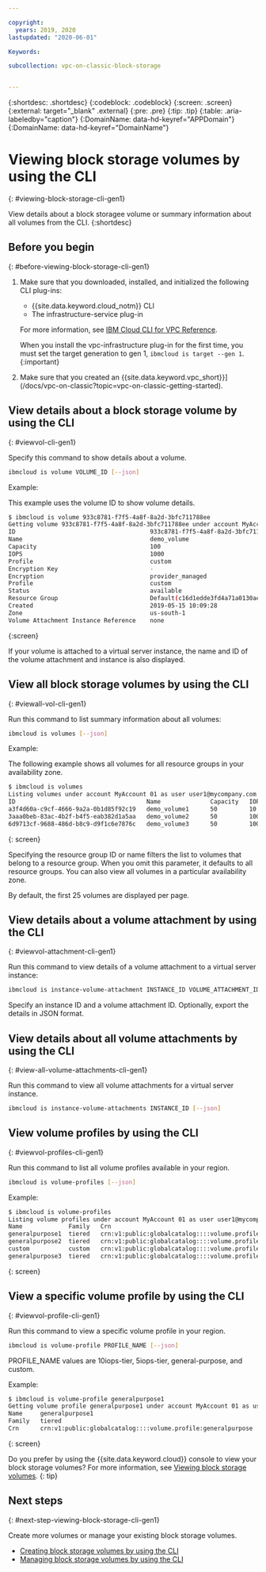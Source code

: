 ```yaml
---

copyright:
  years: 2019, 2020
lastupdated: "2020-06-01"

Keywords:

subcollection: vpc-on-classic-block-storage


---
```


{:shortdesc: .shortdesc}
{:codeblock: .codeblock}
{:screen: .screen}
{:external: target="_blank" .external}
{:pre: .pre}
{:tip: .tip}
{:table: .aria-labeledby="caption"}
{:DomainName: data-hd-keyref="APPDomain"}
{:DomainName: data-hd-keyref="DomainName"}

# Viewing block storage volumes by using the CLI
{: #viewing-block-storage-cli-gen1}

View details about a block storagee volume or summary information about all volumes from the CLI.
{:shortdesc}

## Before you begin
{: #before-viewing-block-storage-cli-gen1}

1. Make sure that you downloaded, installed, and initialized the following CLI plug-ins:
    * {{site.data.keyword.cloud_notm}} CLI
    * The infrastructure-service plug-in

   For more information, see [IBM Cloud CLI for VPC Reference](/docs/vpc-on-classic?topic=vpc-on-classic-vpc-reference).
   
   When you install the vpc-infrastructure plug-in for the first time, you must set the target generation to gen 1, `ibmcloud is target --gen 1`.
   {:important}
   
2. Make sure that you created an {{site.data.keyword.vpc_short}}](/docs/vpc-on-classic?topic=vpc-on-classic-getting-started).

## View details about a block storage volume by using the CLI
{: #viewvol-cli-gen1}

Specify this command to show details about a volume.

```bash
ibmcloud is volume VOLUME_ID [--json]
```

Example:

This example uses the volume ID to show volume details.

```bash
$ ibmcloud is volume 933c8781-f7f5-4a8f-8a2d-3bfc711788ee
Getting volume 933c8781-f7f5-4a8f-8a2d-3bfc711788ee under account MyAccount01 as user user1@mycompany.com...
ID                                      933c8781-f7f5-4a8f-8a2d-3bfc711788ee
Name                                    demo_volume
Capacity                                100
IOPS                                    1000
Profile                                 custom
Encryption Key                          -
Encryption                              provider_managed
Profile                                 custom
Status                                  available
Resource Group                          Default(c16d1edde3fd4a71a0130aed371405a0)
Created                                 2019-05-15 10:09:28
Zone                                    us-south-1
Volume Attachment Instance Reference    none
```
{:screen}

If your volume is attached to a virtual server instance, the name and ID of the volume attachment and instance is also displayed.

## View all block storage volumes by using the CLI
{: #viewall-vol-cli-gen1}

Run this command to list summary information about all volumes:

```bash
ibmcloud is volumes [--json]
```

Example:

The following example shows all volumes for all resource groups in your availability zone.  

```bash
$ ibmcloud is volumes
Listing volumes under account MyAccount 01 as user user1@mycompany.com...
ID                                     Name              Capacity   IOPS   Auto Delete   Encryption        Profile         Created               Status      Zone         Resource Group
a3f4d60a-c9cf-4666-9a2a-0b1d85f92c19   demo_volume1      50         10     Manual        provider managed  generalpurpose   2019-06-30 11:04:46  pending     us-south-1   (c16d1edd-.)
3aaa0beb-83ac-4b2f-b4f5-eab382d1a5aa   demo_volume2      50         100    Manual        provider managed  custom           2019-06-30 10:26:34  available   us-south-1   (c16d1edd-.)
6d9713cf-9688-486d-b8c9-d9f1c6e7876c   demo_volume3      50         100    Manual        provider managed  custom           2019-06-30 10:39:24  available   us-south-1   (c16d1edd-.)
```
{: screen}

Specifying the resource group ID or name filters the list to volumes that belong to a resource group. When you omit this parameter, it defaults to all resource groups. You can also view all volumes in a particular availability zone.

By default, the first 25 volumes are displayed per page.

## View details about a volume attachment by using the CLI
{: #viewvol-attachment-cli-gen1}

Run this command to view details of a volume attachment to a virtual server instance:

```bash
ibmcloud is instance-volume-attachment INSTANCE_ID VOLUME_ATTACHMENT_ID [--json]
```

Specify an instance ID and a volume attachment ID. Optionally, export the details in JSON format.

## View details about all volume attachments by using the CLI
{: #view-all-volume-attachments-cli-gen1}

Run this command to view all volume attachments for a virtual server instance.

```bash
ibmcloud is instance-volume-attachments INSTANCE_ID [--json]
```

## View volume profiles by using the CLI
{: #viewvol-profiles-cli-gen1}

Run this command to list all volume profiles available in your region.

```bash
ibmcloud is volume-profiles [--json]
```

Example:

```bash
$ ibmcloud is volume-profiles
Listing volume profiles under account MyAccount 01 as user user1@mycompany.com...
Name             Family   Crn
generalpurpose1  tiered   crn:v1:public:globalcatalog::::volume.profile:generalpurpose
generalpurpose2  tiered   crn:v1:public:globalcatalog::::volume.profile:generalpurpose
custom           custom   crn:v1:public:globalcatalog::::volume.profile:custom
generalpurpose3  tiered   crn:v1:public:globalcatalog::::volume.profile:generalpurpose
```
{: screen}

## View a specific volume profile by using the CLI
{: #viewvol-profile-cli-gen1}

Run this command to view a specific volume profile in your region.

```bash
ibmcloud is volume-profile PROFILE_NAME [--json]
```

PROFILE_NAME values are 10iops-tier, 5iops-tier, general-purpose, and custom.

Example:

```bash
$ ibmcloud is volume-profile generalpurpose1
Getting volume profile generalpurpose1 under account MyAccount 01 as user user1@mycompany.com...
Name     generalpurpose1
Family   tiered
Crn      crn:v1:public:globalcatalog::::volume.profile:generalpurpose
```
{: screen}

Do you prefer by using the {{site.data.keyword.cloud}} console to view your block storage volumes? For more information, see [Viewing block storage volumes](/docs/vpc-on-classic-block-storage?topic=vpc-on-classic-block-storage-viewing-block-storage-gen1).
{: tip}

## Next steps
{: #next-step-viewing-block-storage-cli-gen1}

Create more volumes or manage your existing block storage volumes.

* [Creating block storage volumes by using the CLI](/docs/vpc-on-classic-block-storage?topic=vpc-on-classic-block-storage-creating-block-storage-cli-gen1)
* [Managing block storage volumes by using the CLI](/docs/vpc-on-classic-block-storage?topic=vpc-on-classic-block-storage-managing-block-storage-cli)
